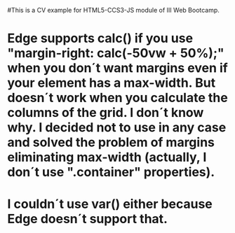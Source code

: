 #This is a CV example for HTML5-CCS3-JS module of III Web Bootcamp.

# Edge supports calc() if you use "margin-right: calc(-50vw + 50%);" when you don´t want margins even if your element has a max-width. But doesn´t work when you calculate the columns of the grid. I don´t know why. I decided not to use in any case and solved the problem of margins eliminating max-width (actually, I don´t use ".container" properties).

# I couldn´t use var() either because Edge doesn´t support that.